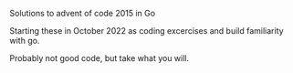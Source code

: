 Solutions to advent of code 2015 in Go

Starting these in October 2022 as coding excercises and build familiarity with
go.

Probably not good code, but take what you will.

